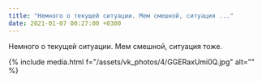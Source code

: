```yaml
---
title: "Немного о текущей ситуации. Мем смешной, ситуация ..."
date: 2021-01-07 00:27:00 +0300
---
```


Немного о текущей ситуации. Мем смешной, ситуация тоже.

{% include media.html f="/assets/vk_photos/4/GGERaxUmi0Q.jpg" alt="" %}
